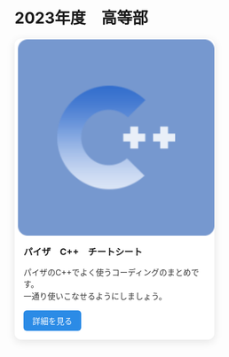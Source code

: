 # 2023年度　高等部

<div style="display: flex; flex-wrap: wrap; gap: 1.5rem;">
    <div style="
      max-width: 360px;
      background-color: white;
      border-radius: 12px;
      overflow: hidden;
      box-shadow: 0 4px 16px rgba(0, 0, 0, 0.1);
      transition: transform 0.2s, box-shadow 0.2s;
      margin-bottom: 2rem;
    ">
      <img src="Image/C++.png" alt="Runゲーム画像" style="width: 100%; display: block;" />
      <div style="padding: 1rem;">
        <h3 style="margin-top: 0;">パイザ　C++　チートシート</h3>
        <p style="font-size: 0.9rem; color: #333; line-height: 1.5;">
          パイザのC++でよく使うコーディングのまとめです。</br>
          一通り使いこなせるようにしましょう。
        </p>
        <a href="RunGame01.md" style="
          display: inline-block;
          background-color: #2b8be6;
          color: white;
          padding: 0.5rem 1rem;
          border-radius: 6px;
          font-size: 0.9rem;
          text-decoration: none;
        ">詳細を見る</a>
      </div>
    </div>

</div>
